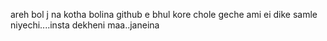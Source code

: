areh bol j na kotha bolina github e bhul kore chole geche
ami ei dike samle niyechi....insta dekheni maa..janeina 
